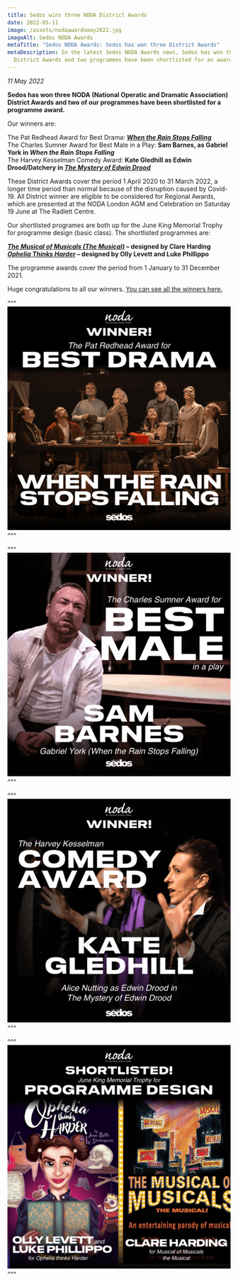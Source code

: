```yaml
---
title: Sedos wins three NODA District Awards
date: 2022-05-11
image: /assets/nodaawardsmay2022.jpg
imageAlt: Sedos NODA Awards
metaTitle: "Sedos NODA Awards: Sedos has won three District Awards"
metaDescription: In the latest Sedos NODA Awards news, Sedos has won three
  District Awards and two programmes have been shortlisted for an award
---
```

*11 May 2022*

**Sedos has won three NODA (National Operatic and Dramatic Association) District Awards and two of our programmes have been shortlisted for a programme award.** 

Our winners are:

The Pat Redhead Award for Best Drama: ***[When the Rain Stops Falling](https://sedos.co.uk/shows/2022-when-the-rain-stops-falling)***\
The Charles Sumner Award for Best Male in a Play: **Sam Barnes, as Gabriel York in *When the Rain Stops Falling***\
The Harvey Kesselman Comedy Award: **Kate Gledhill as Edwin Drood/Datchery in *[The Mystery of Edwin Drood](https://sedos.co.uk/shows/2022-the-mystery-of-edwin-drood)***

These District Awards cover the period 1 April 2020 to 31 March 2022, a longer time period than normal because of the disruption caused by Covid-19. All District winner are eligible to be considered for Regional Awards, which are presented at the NODA London AGM and Celebration on Saturday 19 June at The Radlett Centre.

Our shortlisted programes are both up for the June King Memorial Trophy for programme design (basic class). The shortlisted programmes are:

***[The Musical of Musicals (The Musical)](https://sedos.co.uk/shows/2020-the-musical-of-musicals-the-musical)* – designed by Clare Harding**\
***[Ophelia Thinks Harder](https://sedos.co.uk/shows/2020-ophelia-thinks-harder)* – designed by Olly Levett and Luke Phillippo**

The programme awards cover the period from 1 January to 31 December 2021.

Huge congratulations to all our winners. [You can see all the winners here.](https://www.noda.org.uk/regions/london/noda-london-district-winners-list-2022?fbclid=IwAR0WIPQuhK82K7wgVHr8fez6-b0DDmxnKwFJNu0i6bOKurtnU_pq7FuxE7o)

^^^ ![Sedos NODA Awards: When the Rain Stops Falling takes the best drama prize in district 1](/assets/when-the-rain.png)
^^^ 

^^^ ![Sedos NODA Awards: Sam Barnes takes the best male in a play award in district 1](/assets/sam.png)
^^^ 

^^^ ![Sedos NODA Awards: Kate Gledhill takes the comedy award in district 1](/assets/kate.png)
^^^ 

^^^ ![Sedos NODA Awards: our shortlisted programmes](/assets/programme.png)
^^^